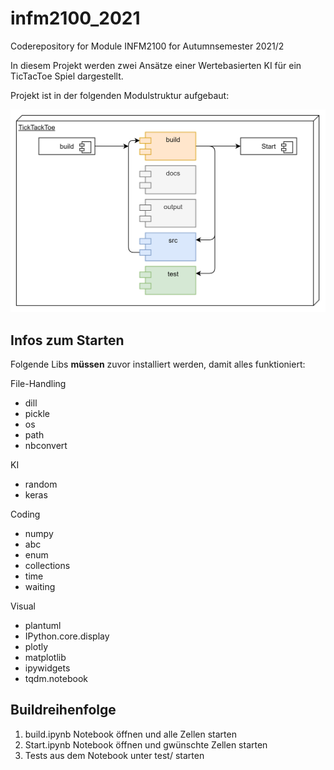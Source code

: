 # infm2100_2021

Coderepository for Module INFM2100 for Autumnsemester 2021/2

In diesem Projekt werden zwei Ansätze einer Wertebasierten KI für ein TicTacToe Spiel dargestellt.

Projekt ist in der folgenden Modulstruktur aufgebaut:

<img src="docs/uml/ProjectStructure.drawio.png" alt="drawing" width="700"/>

## Infos zum Starten

Folgende Libs **müssen** zuvor installiert werden, damit alles funktioniert:

File-Handling
* dill
* pickle
* os
* path
* nbconvert

KI
* random
* keras

Coding
* numpy
* abc
* enum
* collections
* time
* waiting

Visual
* plantuml
* IPython.core.display
* plotly
* matplotlib
* ipywidgets
* tqdm.notebook

## Buildreihenfolge

1. build.ipynb Notebook öffnen und alle Zellen starten
2. Start.ipynb Notebook öffnen und gwünschte Zellen starten
3. Tests aus dem Notebook unter test/ starten 
